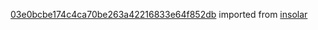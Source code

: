 [03e0bcbe174c4ca70be263a42216833e64f852db](https://github.com/insolar/insolar/commit/03e0bcbe174c4ca70be263a42216833e64f852db) imported from [insolar](https://github.com/insolar/insolar)
